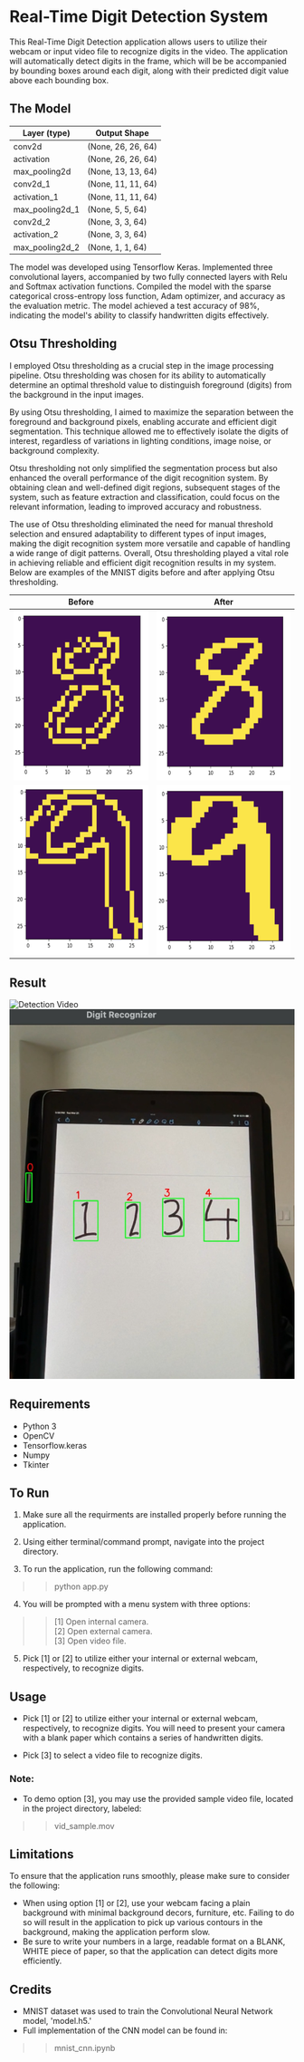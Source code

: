 # Real-Time Digit Detection System
This Real-Time Digit Detection application allows users to utilize their webcam or input video file to recognize digits in the video. The application will automatically detect digits in the frame, which will be be accompanied by bounding boxes around each digit, along with their predicted digit value above each bounding box. 

## The Model
| Layer (type)       | Output Shape        |
| ------------------ | ------------------- |
| conv2d             | (None, 26, 26, 64) |
| activation         | (None, 26, 26, 64) |
| max_pooling2d      | (None, 13, 13, 64) |
| conv2d_1           | (None, 11, 11, 64) |
| activation_1       | (None, 11, 11, 64) |
| max_pooling2d_1    | (None, 5, 5, 64)   |
| conv2d_2           | (None, 3, 3, 64)   |
| activation_2       | (None, 3, 3, 64)   |
| max_pooling2d_2    | (None, 1, 1, 64)   |

The model was developed using Tensorflow Keras. Implemented three convolutional layers, accompanied by two fully connected layers with Relu and Softmax activation functions. Compiled the model with the sparse categorical cross-entropy loss function, Adam optimizer, and accuracy as the evaluation metric. The model achieved a test accuracy of 98%, indicating the model's ability to classify handwritten digits effectively.

## Otsu Thresholding
I employed Otsu thresholding as a crucial step in the image processing pipeline. Otsu thresholding was chosen for its ability to automatically determine an optimal threshold value to distinguish foreground (digits) from the background in the input images.

By using Otsu thresholding, I aimed to maximize the separation between the foreground and background pixels, enabling accurate and efficient digit segmentation. This technique allowed me to effectively isolate the digits of interest, regardless of variations in lighting conditions, image noise, or background complexity.

Otsu thresholding not only simplified the segmentation process but also enhanced the overall performance of the digit recognition system. By obtaining clean and well-defined digit regions, subsequent stages of the system, such as feature extraction and classification, could focus on the relevant information, leading to improved accuracy and robustness.

The use of Otsu thresholding eliminated the need for manual threshold selection and ensured adaptability to different types of input images, making the digit recognition system more versatile and capable of handling a wide range of digit patterns. Overall, Otsu thresholding played a vital role in achieving reliable and efficient digit recognition results in my system. Below are examples of the MNIST digits before and after applying Otsu thresholding.

|       Before        |         After        |
| ------------------ | ------------------- |
| <img src="img/eight_before.png" alt="" width="300" height="300" /> | <img src="img/eight_after.png" alt="" width="300" height="300" /> |
| <img src="img/nine_before.png" alt="" width="300" height="300" /> | <img src="img/nine_after.png" alt="" width="300" height="300" /> |

## Result
![Detection Video](img/detection.gif)
![Detection Image](img/detection_img.png)




## Requirements
- Python 3
- OpenCV
- Tensorflow.keras 
- Numpy
- Tkinter

## To Run
1) Make sure all the requirments are installed properly before running the application.

2) Using either terminal/command prompt, navigate into the project directory.

3) To run the application, run the following command:
>> python app.py

4) You will be prompted with a menu system with three options: 
>> [1] Open internal camera. <br> [2] Open external camera. <br> [3] Open video file.

5) Pick [1] or [2] to utilize either your internal or external webcam, respectively, to recognize digits. 



## Usage

- Pick [1] or [2] to utilize either your internal or external webcam, respectively, to recognize digits. You will need to present your camera with a blank paper which contains a series of handwritten digits.

- Pick [3] to select a video file to recognize digits.
### Note:
- To demo option [3], you may use the provided sample video file, located in the project directory, labeled:
>> vid_sample.mov

## Limitations
To ensure that the application runs smoothly, please make sure to consider the following:
- When using option [1] or [2], use your webcam facing a plain background with minimal background decors, furniture, etc. Failing to do so will result in the application to pick up various contours in the background, making the application perform slow. 
- Be sure to write your numbers in a large, readable format on a BLANK, WHITE piece of paper, so that the application can detect digits more efficiently.

## Credits
- MNIST dataset was used to train the Convolutional Neural Network model, 'model.h5.'
- Full implementation of the CNN model can be found in:
>> mnist_cnn.ipynb
